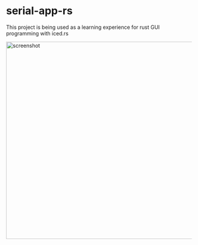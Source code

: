 # serial-app-rs
This project is being used as a learning experience for rust GUI programming with iced.rs

<img width="508" height="536" alt="screenshot" src="https://github.com/user-attachments/assets/605d91dc-db85-40d5-b505-e5098f85e2bd" />

